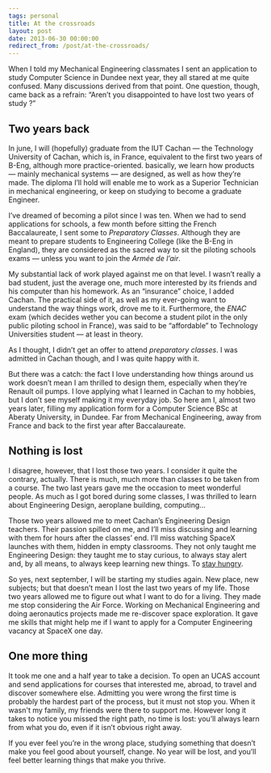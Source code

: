 ```yaml
---
tags: personal
title: At the crossroads
layout: post
date: 2013-06-30 00:00:00
redirect_from: /post/at-the-crossroads/
---
```


When I told my Mechanical Engineering classmates I sent an application to study Computer Science in Dundee next year, they all stared at me quite confused. Many discussions derived from that point. One question, though, came back as a refrain: “Aren’t you disappointed to have lost two years of study ?”

## Two years back

In june, I will (hopefully) graduate from the IUT Cachan — the Technology University of Cachan, which is, in France, equivalent to the first two years of B-Eng, although more practice-oriented. basically, we learn how products — mainly mechanical systems — are designed, as well as how they’re made. The diploma I’ll hold will enable me to work as a Superior Technician in mechanical engineering, or keep on studying to become a graduate Engineer.

I’ve dreamed of becoming a pilot since I was ten. When we had to send applications for schools, a few month before sitting the French Baccalaureate, I sent some to *Preparatory Classes*. Although they are meant to prepare students to Engineering College (like the B-Eng in England), they are considered as the sacred way to sit the piloting schools exams — unless you want to join the *Armée de l’air*.



My substantial lack of work played against me on that level. I wasn’t really a bad student, just the average one, much more interested by its friends and his computer than his homework. As an “insurance” choice, I added Cachan. The practical side of it, as well as my ever-going want to understand the way things work, drove me to it. Furthermore, the *ENAC* exam (which decides wether you can become a student pilot in the only public piloting school in France), was said to be “affordable” to Technology Universities student — at least in theory.

As I thought, I didn’t get an offer to attend *preparatory classes*. I was admitted in Cachan though, and I was quite happy with it.

But there was a catch: the fact I love understanding how things around us work doesn’t mean I am thrilled to design them, especially when they’re Renault oil pumps. I love applying what I learned in Cachan to my hobbies, but I don’t see myself making it my everyday job. So here am I, almost two years later, filling my application form for a Computer Science BSc at Aberaty University, in Dundee. Far from Mechanical Engineering, away from France and back to the first year after Baccalaureate.

## Nothing is lost

I disagree, however, that I lost those two years. I consider it quite the contrary, actually. There is much, much more than classes to be taken from a course. The two last years gave me the occasion to meet wonderful people. As much as I got bored during some classes, I was thrilled to learn about Engineering Design, aeroplane building, computing…

Those two years allowed me to meet Cachan’s Engineering Design teachers. Their passion spilled on me, and I’ll miss discussing and learning with them for hours after the classes’ end. I’ll miss watching SpaceX launches with them, hidden in empty classrooms. They not only taught me Engineering Design: they taught me to stay curious, to always stay alert and, by all means, to always keep learning new things. To [stay hungry][1].

So yes, next september, I will be starting my studies again. New place, new subjects; but that doesn’t mean I lost the last two years of my life. Those two years allowed me to figure out what I want to do for a living. They made me stop considering the Air Force. Working on Mechanical Engineering and doing aeronautics projects made me re-discover space exploration. It gave me skills that might help me if I want to apply for a Computer Engineering vacancy at SpaceX one day.

## One more thing

It took me one and a half year to take a decision. To open an UCAS account and send applications for courses that interested me, abroad, to travel and discover somewhere else. Admitting you were wrong the first time is probably the hardest part of the process, but it must not stop you. When it wasn't my family, my friends were there to support me. However long it takes to notice you missed the right path, no time is lost: you’ll always learn from what you do, even if it isn’t obvious right away.

If you ever feel you’re in the wrong place, studying something that doesn’t make you feel good about yourself, change. No year will be lost, and you’ll feel better learning things that make you thrive.

[1]: http://www.youtube.com/watch?v=VHWUCX6osgM
